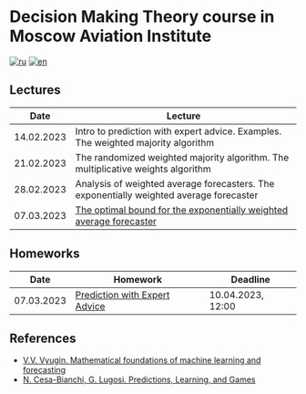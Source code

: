 # Decision Making Theory сourse in Moscow Aviation Institute

[![ru](https://img.shields.io/badge/lang-ru-blue.svg)](README.ru.md)
[![en](https://img.shields.io/badge/lang-en-red.svg)](README.md)

## Lectures
| Date       | Lecture |
|------------|---------|
| 14.02.2023 | Intro to prediction with expert advice. Examples. The weighted majority algorithm |
| 21.02.2023 | The randomized weighted majority algorithm. The multiplicative weights algorithm |
| 28.02.2023 | Analysis of weighted average forecasters. The exponentially weighted average forecaster |
| 07.03.2023 | [The optimal bound for the exponentially weighted average forecaster](/lectures/lecture04.pdf) |

## Homeworks
| Date       | Homework | Deadline |
|------------|----------|----------|
| 07.03.2023 | [Prediction with Expert Advice](./hw/hw1.pdf) | 10.04.2023, 12:00 |

## References

- [V.V. Vyugin. Mathematical foundations of machine learning and forecasting](http://iitp.ru/upload/publications/6256/vyugin1.pdf)
- [N. Cesa-Bianchi, G. Lugosi. Predictions, Learning, and Games](https://www.ii.uni.wroc.pl/~lukstafi/pmwiki/uploads/AGT/Prediction_Learning_and_Games.pdf)
